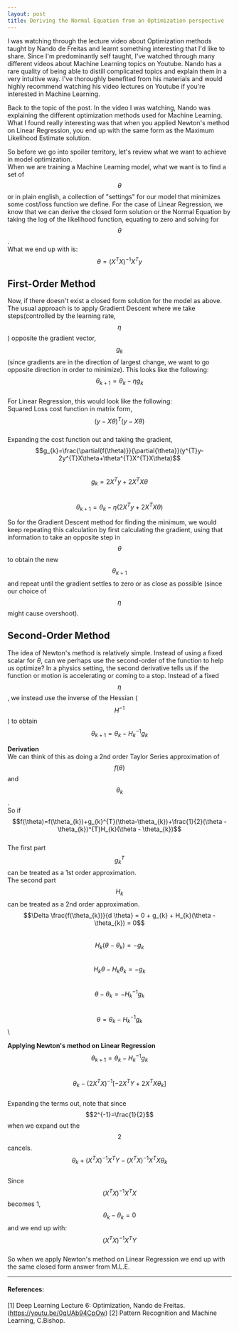 ```yaml
---
layout: post
title: Deriving the Normal Equation from an Optimization perspective
---
```

I was watching through the lecture video about Optimization methods taught by Nando de Freitas and learnt something interesting that I'd like to share. Since I'm predominantly self taught, I've watched through many different videos about Machine Learning topics on Youtube. Nando has a rare quality of being able to distill complicated topics and explain them in a very intuitive way. I've thoroughly benefited from his materials and would highly recommend watching his video lectures on Youtube if you're interested in Machine Learning.

Back to the topic of the post. In the video I was watching, Nando was explaining the different optimization methods used for Machine Learning. What I found really interesting was that when you applied Newton's method on Linear Regression, you end up with the same form as the Maximum Likelihood Estimate solution.

So before we go into spoiler territory, let's review what we want to achieve in model optimization. \
When we are training a Machine Learning model, what we want is to find a set of $$\theta$$ or in plain english, a collection of "settings" for our model that minimizes some cost/loss function we define. For the case of Linear Regression, we know that we can derive the closed form solution or the Normal Equation by taking the log of the likelihood function, equating to zero and solving for $$\theta$$. \
What we end up with is: $$\theta=(X^{T}X)^{-1}X^{T}y$$

## First-Order Method
Now, if there doesn't exist a closed form solution for the model as above. The usual approach is to apply Gradient Descent where we take steps(controlled by the learning rate, $$\eta$$) opposite the gradient vector, $$g_{k}$$(since gradients are in the direction of largest change, we want to go opposite direction in order to minimize).
This looks like the following: $$\theta_{k+1}=\theta_{k}-\eta g_{k}$$ \
For Linear Regression, this would look like the following: \
Squared Loss cost function in matrix form, $$(y-X\theta)^{T}(y-X\theta)$$ \
Expanding the cost function out and taking the gradient, $$g_{k}=\frac{\partial{f(\theta)}}{\partial{\theta}}(y^{T}y-2y^{T}X\theta+\theta^{T}X^{T}X\theta)$$ \
$$g_{k}=2X^{T}y+2X^{T}X\theta$$ \
$$\theta_{k+1}=\theta_{k}-\eta (2X^{T}y+2X^{T}X\theta)$$

So for the Gradient Descent method for finding the minimum, we would keep repeating this calculation by first calculating the gradient, using that information to take an opposite step in $$\theta$$ to obtain the new $$\theta_{k+1}$$ and repeat until the gradient settles to zero or as close as possible (since our choice of $$\eta$$ might cause overshoot).

## Second-Order Method
The idea of Newton's method is relatively simple. Instead of using a fixed scalar for $\theta$, can we perhaps use the second-order of the function to help us optimize? In a physics setting, the second derivative tells us if the function or motion is accelerating or coming to a stop.
Instead of a fixed $$\eta$$, we instead use the inverse of the Hessian ($$H^{-1}$$) to obtain $$\theta_{k+1}=\theta_{k}-H_{k}^{-1}g_{k}$$

**Derivation** \
We can think of this as doing a 2nd order Taylor Series approximation of $$f(\theta)$$ and $$\theta_{k}$$. \
So if $$f(\theta)=f(\theta_{k})+g_{k}^{T}(\theta-\theta_{k})+\frac{1}{2}(\theta - \theta_{k})^{T}H_{k}(\theta - \theta_{k})$$ \
The first part $$g_{k}^{T}$$ can be treated as a 1st order approximation. \
The second part $$H_{k}$$ can be treated as a 2nd order approximation. \
$$\Delta \frac{f(\theta_{k})}{d \theta} = 0 + g_{k} + H_{k}(\theta - \theta_{k}) = 0$$ \
$$H_{k}(\theta-\theta_{k}) = -g_{k}$$ \
$$H_{k}\theta - H_{k}\theta_{k} = -g_{k}$$ \
$$\theta - \theta_{k} = -H_{k}^{-1}g_{k}$$ \
$$\theta = \theta_{k} - H_{k}^{-1}g_{k}$$ \

**Applying Newton's method on Linear Regression** \
$$\theta_{k+1} = \theta_{k}-H_{k}^{-1}g_{k}$$ \
$$\theta_{k} - (2X^{T}X)^{-1}[-2X^{T}Y+2X^{T}X \theta_{k}]$$ \
Expanding the terms out, note that since $$2^{-1}=\frac{1}{2}$$ when we expand out the $$2$$ cancels. \
$$\theta_{k} + (X^{T}X)^{-1}X^{T}Y - (X^{T}X)^{-1}X^{T}X \theta_{k}$$ \
Since $$(X^{T}X)^{-1}X^{T}X$$ becomes 1, $$\theta_{k} - \theta_{k} = 0$$ and we end up with: \
$$(X^{T}X)^{-1}X^{T}Y$$ \
So when we apply Newton's method on Linear Regression we end up with the same closed form answer from M.L.E.

---
#### References:
[1] Deep Learning Lecture 6: Optimization, Nando de Freitas. (https://youtu.be/0qUAb94CpOw)
[2] Pattern Recognition and Machine Learning, C.Bishop.

